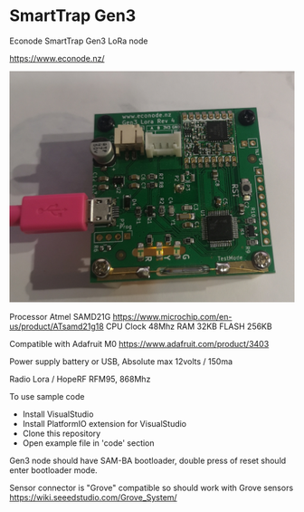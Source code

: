 # SmartTrap Gen3
Econode SmartTrap Gen3 LoRa node

https://www.econode.nz/

![Gen3 Photo](https://raw.githubusercontent.com/econode/SmartTrap_Gen3/c9adf3386ccf46bc1ed8e167943ade23973ee94a/images/SmartTrap_Gen3_photo1.jpg)

Processor Atmel SAMD21G https://www.microchip.com/en-us/product/ATsamd21g18
CPU Clock 48Mhz
RAM 32KB
FLASH 256KB

Compatible with Adafruit M0 https://www.adafruit.com/product/3403

Power supply battery or USB, Absolute max 12volts / 150ma

Radio Lora / HopeRF RFM95, 868Mhz

To use sample code
 - Install VisualStudio
 - Install PlatformIO extension for VisualStudio
 - Clone this repository
 - Open example file in 'code' section


Gen3 node should have SAM-BA bootloader, double press of reset should enter bootloader mode.

Sensor connector is "Grove" compatible so should work with Grove sensors https://wiki.seeedstudio.com/Grove_System/
 
